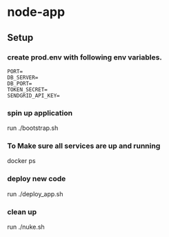 # node-app

## Setup 

### create prod.env with following env variables.

```
PORT=
DB_SERVER=
DB_PORT=
TOKEN_SECRET=
SENDGRID_API_KEY=

```
### spin up application
run ./bootstrap.sh

### To Make sure all services are up and running
docker ps

### deploy new code
run ./deploy_app.sh

### clean up
run ./nuke.sh
